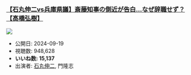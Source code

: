 ### [【石丸伸二vs兵庫県議】斎藤知事の側近が告白…なぜ辞職せず？【高橋弘樹】](https://www.youtube.com/watch?v=V2AJCMmVW2I)
[![](https://img.youtube.com/vi/V2AJCMmVW2I/sddefault.jpg)](https://www.youtube.com/watch?v=V2AJCMmVW2I)
-   公開日: 2024-09-19
-   視聴数: 948,628
-   **いいね数: 15,137**
-   出演者: [石丸伸二](/rehacq_fan/people/石丸伸二 "wikilink"), 門隆志
